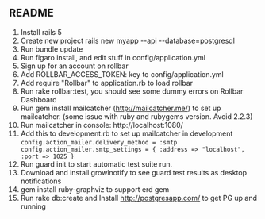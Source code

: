 ## README

1. Install rails 5
2. Create new project rails new myapp --api --database=postgresql
3. Run bundle update
4. Run figaro install, and edit stuff in config/application.yml
5. Sign up for an account on rollbar
6. Add ROLLBAR_ACCESS_TOKEN: key to config/application.yml
7. Add require "Rollbar" to application.rb to load rollbar
8. Run rake rollbar:test, you should see some dummy errors on Rollbar Dashboard
9. Run gem install mailcatcher (http://mailcatcher.me/) to set up mailcatcher. (some issue with ruby and rubygems version. Avoid 2.2.3)
10. Run mailcatcher in console: http://localhost:1080/
11. Add this to development.rb to set up mailcatcher in development
`
config.action_mailer.delivery_method = :smtp
config.action_mailer.smtp_settings = { :address => "localhost", :port => 1025 }
`
12. Run guard init to start automatic test suite run.
13. Download and install growlnotify to see guard test results as desktop notifications
14. gem install ruby-graphviz to support erd gem
15. Run rake db:create and Install http://postgresapp.com/ to get PG up and running
